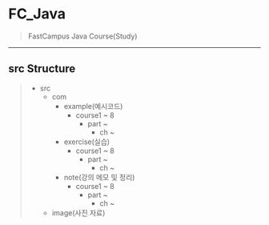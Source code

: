 # FC_Java
>FastCampus Java Course(Study)

---
## src Structure
>- src
   >     - com
 >       - example(예시코드)
 >         - course1 ~ 8
 >           - part ~
  >             - ch ~
>       - exercise(실습)
  >         - course1 ~ 8
   >           - part ~
   >             - ch ~
>       - note(강의 메모 및 정리)
  >         - course1 ~ 8
   >           - part ~
  >             - ch ~
>     - image(사진 자료)